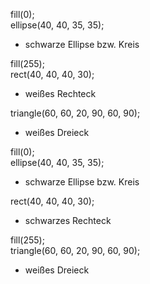 fill(0);
</br>
ellipse(40, 40, 35, 35);
* schwarze Ellipse bzw. Kreis


fill(255);
</br>
rect(40, 40, 40, 30);
* weißes Rechteck


triangle(60, 60, 20, 90, 60, 90);
* weißes Dreieck


fill(0);
</br>
ellipse(40, 40, 35, 35);
* schwarze Ellipse bzw. Kreis


rect(40, 40, 40, 30);
* schwarzes Rechteck


fill(255);
</br>
triangle(60, 60, 20, 90, 60, 90);
* weißes Dreieck
